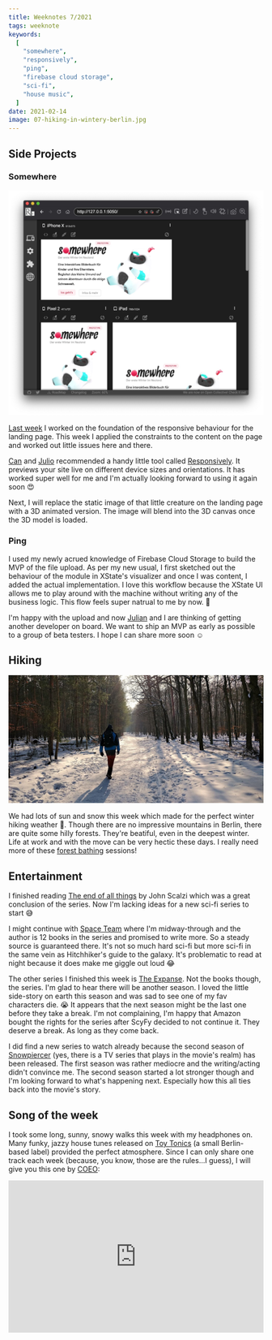 ```yaml
---
title: Weeknotes 7/2021
tags: weeknote
keywords:
  [
    "somewhere",
    "responsively",
    "ping",
    "firebase cloud storage",
    "sci-fi",
    "house music",
  ]
date: 2021-02-14
image: 07-hiking-in-wintery-berlin.jpg
---
```


## Side Projects

### Somewhere

![Building Somewhere in the Responsively editor](./07-responsively-editor.jpg)

[Last week](/weeknotes/2021/06/) I worked on the foundation of the responsive behaviour for the landing page. This week I applied the constraints to the content on the page and worked out little issues here and there.

[Can](https://twitter.com/cangoektas) and [Julio](https://twitter.com/juliozynger) recommended a handy little tool called [Responsively](https://responsively.app/). It previews your site live on different device sizes and orientations. It has worked super well for me and I'm actually looking forward to using it again soon 😍

Next, I will replace the static image of that little creature on the landing page with a 3D animated version. The image will blend into the 3D canvas once the 3D model is loaded.

### Ping

I used my newly acrued knowledge of Firebase Cloud Storage to build the MVP of the file upload. As per my new usual, I first sketched out the behaviour of the module in XState's visualizer and once I was content, I added the actual implementation. I love this workflow because the XState UI allows me to play around with the machine without writing any of the business logic. This flow feels super natrual to me by now. 🌅

I'm happy with the upload and now [Julian](http://julianpanzer.com) and I are thinking of getting another developer on board. We want to ship an MVP as early as possible to a group of beta testers. I hope I can share more soon ☺️

## Hiking

![Hiking in winterly Berlin](./07-hiking-in-wintery-berlin.jpg)

We had lots of sun and snow this week which made for the perfect winter hiking weather 🥾. Though there are no impressive mountains in Berlin, there are quite some hilly forests. They're beatiful, even in the deepest winter. Life at work and with the move can be very hectic these days. I really need more of these [forest bathing](https://time.com/5259602/japanese-forest-bathing/) sessions!

## Entertainment

I finished reading [The end of all things](https://www.goodreads.com/book/show/23168809-the-end-of-all-things) by John Scalzi which was a great conclusion of the series. Now I'm lacking ideas for a new sci-fi series to start 😅

I might continue with [Space Team](https://www.goodreads.com/series/206992-space-team) where I'm midway-through and the author is 12 books in the series and promised to write more. So a steady source is guaranteed there. It's not so much hard sci-fi but more sci-fi in the same vein as Hitchhiker's guide to the galaxy. It's problematic to read at night because it does make me giggle out loud 😂

The other series I finished this week is [The Expanse](<https://en.wikipedia.org/wiki/The_Expanse_(TV_series)>). Not the books though, the series. I'm glad to hear there will be another season. I loved the little side-story on earth this season and was sad to see one of my fav characters die. 😭 It appears that the next season might be the last one before they take a break. I'm not complaining, I'm happy that Amazon bought the rights for the series after ScyFy decided to not continue it. They deserve a break. As long as they come back.

I did find a new series to watch already because the second season of [Snowpiercer](<https://en.wikipedia.org/wiki/Snowpiercer_(TV_series)>) (yes, there is a TV series that plays in the movie's realm) has been released. The first season was rather mediocre and the writing/acting didn't convince me. The second season started a lot stronger though and I'm looking forward to what's happening next. Especially how this all ties back into the movie's story.

## Song of the week

I took some long, sunny, snowy walks this week with my headphones on. Many funky, jazzy house tunes released on [Toy Tonics](https://soundcloud.com/toytonics) (a small Berlin-based label) provided the perfect atmosphere. Since I can only share one track each week (because, you know, those are the rules...I guess), I will give you this one by [COEO](https://soundcloud.com/coeo):

<iframe width="100%" height="300" title="Embedded song from SoundCloud" scrolling="no" frameborder="no" src="https://w.soundcloud.com/player/?url=https%3A//api.soundcloud.com/tracks/178406952&color=%23ff5500&auto_play=false&hide_related=false&show_comments=true&show_user=true&show_reposts=false&show_teaser=true&visual=true" loading="lazy"></iframe>

